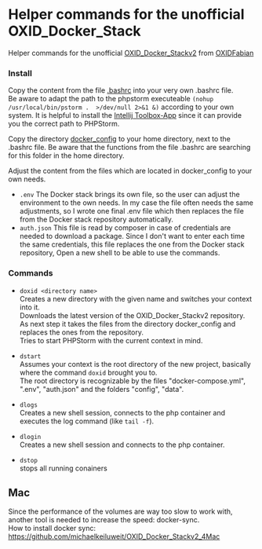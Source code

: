 # Helper commands for the unofficial OXID_Docker_Stack
Helper commands for the unofficial [OXID_Docker_Stackv2](https://github.com/OXIDFabian/OXID_Docker_Stackv2) from [OXIDFabian](https://github.com/OXIDFabian/)

### Install
Copy the content from the file [.bashrc](https://github.com/michaelkeiluweit/linux-docker-helper/blob/master/.bashrc) into your very own .bashrc file.   
Be aware to adapt the path to the phpstorm executeable `(nohup /usr/local/bin/pstorm .  >/dev/null 2>&1 &)` according to your own system. It is helpful to install the [Intellij Toolbox-App](https://www.jetbrains.com/de-de/toolbox-app/) since it can provide you the correct path to PHPStorm.  

Copy the directory [docker_config](https://github.com/michaelkeiluweit/linux-docker-helper/tree/master/docker_config) to your home directory, next to the .bashrc file.
Be aware that the functions from the file .bashrc are searching for this folder in the home directory.
 
Adjust the content from the files which are located in docker_config to your own needs.   
- `.env` The Docker stack brings its own file, so the user can adjust the environment to the own needs. In my case the file often needs the same adjustments, so I wrote one final .env file which then replaces the file from the Docker stack repository automatically.
- `auth.json` This file is read by composer in case of credentials are needed to download a package. Since I don't want to enter each time the same credentials, this file replaces the one from the Docker stack repository,
Open a new shell to be able to use the commands.

### Commands

- `doxid <directory name>`  
  Creates a new directory with the given name and switches your context into it.  
  Downloads the latest version of the  OXID_Docker_Stackv2 repository.  
  As next step it takes the files from the directory docker_config and replaces the ones from the repository.  
  Tries to start PHPStorm with the current context in mind.  
  
- `dstart`  
  Assumes your context is the root directory of the new project, basically where the command `doxid` brought you to.  
  The root directory is recognizable by the files "docker-compose.yml", ".env", "auth.json" and the folders "config", "data".
  
- `dlogs`  
  Creates a new shell session, connects to the php container and executes the log command (like `tail -f`).
  
- `dlogin`  
  Creates a new shell session and connects to the php container.
  
- `dstop`  
  stops all running conainers

## Mac
Since the performance of the volumes are way too slow to work with, another tool is needed to increase the speed: docker-sync.  
How to install docker sync: https://github.com/michaelkeiluweit/OXID_Docker_Stackv2_4Mac
